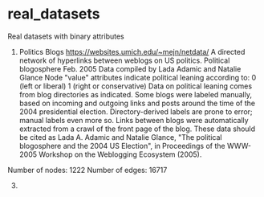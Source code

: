 # real_datasets 
Real datasets with binary attributes


1) Politics Blogs       https://websites.umich.edu/~mejn/netdata/
A directed network of hyperlinks between weblogs on US politics. 
Political blogosphere Feb. 2005
Data compiled by Lada Adamic and Natalie Glance
Node "value" attributes indicate political leaning according to:
  0 (left or liberal)
  1 (right or conservative)
Data on political leaning comes from blog directories as indicated.  Some
blogs were labeled manually, based on incoming and outgoing links and posts
around the time of the 2004 presidential election.  Directory-derived
labels are prone to error; manual labels even more so.
Links between blogs were automatically extracted from a crawl of the front
page of the blog.
These data should be cited as Lada A. Adamic and Natalie Glance, "The
political blogosphere and the 2004 US Election", in Proceedings of the
WWW-2005 Workshop on the Weblogging Ecosystem (2005).


Number of nodes: 1222
Number of edges: 16717

3)
